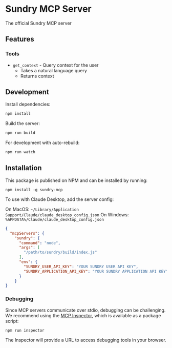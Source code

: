 # Sundry MCP Server

The official Sundry MCP server

## Features

### Tools
- `get_context` - Query context for the user
  - Takes a natural language query
  - Returns context

## Development

Install dependencies:
```bash
npm install
```

Build the server:
```bash
npm run build
```

For development with auto-rebuild:
```bash
npm run watch
```

## Installation

This package is published on NPM and can be installed by running:

```
npm install -g sundry-mcp
```

To use with Claude Desktop, add the server config:

On MacOS: `~/Library/Application Support/Claude/claude_desktop_config.json`
On Windows: `%APPDATA%/Claude/claude_desktop_config.json`

```json
{
  "mcpServers": {
    "sundry": {
      "command": "node",
      "args": [
        "/path/to/sundry/build/index.js"
      ],
      "env": {
        "SUNDRY_USER_API_KEY": "YOUR SUNDRY USER API KEY",
        "SUNDRY_APPLICATION_API_KEY": "YOUR SUNDRY APPLICATION API KEY"
      }
    }
}
```

### Debugging

Since MCP servers communicate over stdio, debugging can be challenging. We recommend using the [MCP Inspector](https://github.com/modelcontextprotocol/inspector), which is available as a package script:

```bash
npm run inspector
```

The Inspector will provide a URL to access debugging tools in your browser.
